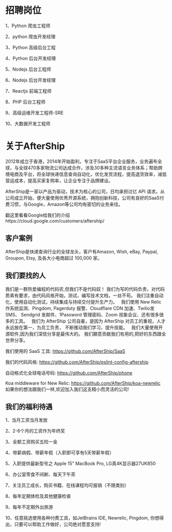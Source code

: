 # 招聘岗位

1、Python 爬虫工程师

2、python 爬虫开发经理

3、Python 高级后台工程

4、Python 后台开发经理

5、Nodejs 后台工程师

6、Nodejs 后台开发经理

7、Reactjs 前端工程师

8、PHP 后台工程师

9、高级运维开发工程师-SRE

10、大数据开发工程师


# 关于AfterShip

2012年成立于香港，2014年开始盈利，专注于SaaS平台企业服务，业务遍布全球，与全球470多家物流公司达成合作，涉及30多种主流语言业务体系；帮助跨境电商及平台，将全球快递信息查询自动化，优化发货流程，提高退货效率，减低营运成本，提高买家复购率，让企业专注于品牌建设。

AfterShip是一家以产品为驱动，技术为核心的公司，日均承担过亿 API 请求。从公司成立开始，便大量使用优秀开源系统，拥抱创新科技，公司有良好的SaaS付费习惯，与Google，Amazon等公司均有密切的业务来往。

戳这里看看Google给我们的介绍https://cloud.google.com/customers/aftership/
 
## 客户案例
AfterShip是快递查询行业的全球龙头，客户有Amazon, Wish, eBay, Paypal, Groupon, Etsy, 及各大小电商超过 100,000 家。
 
## 我们要找的人

我们是一群热爱编程的代码农,但我们不是代码奴！
我们为写的代码负责，对代码质素有要求，由代码风格开始，测试，编写技术文档，一丝不苟。 我们注重自动化，使用自动化测试，持续集成与持续交付提升生产力。
 
我们使用 New Relic 作系统监测、Pingdom, Pagerduty 报警、Cloudflare CDN 加速、Twilio发 SMS、 Sendgrid 发邮件、1Password 管理密码、Zoom 视象会议、还有很多很多的工具。
 
我们为 AfterShip 公司自豪，是因为 AfterShip 对员工的重视，人才永远放在第一，为员工负责， 不断推动我们学习，提升技能。
 
我们大量使用开源软件,因为我们深信分享是最伟大的。 我们願意贡献我们有用的,把好的东西跟全世界分享。

我们使用的 SaaS 工具: https://github.com/AfterShip/SaaS

我们的代码风格: https://github.com/AfterShip/eslint-config-aftership

自动格式化全球电话号码: https://github.com/AfterShip/phone

Koa middleware for New Relic: https://github.com/AfterShip/koa-newrelic
 
如果你的想法跟我们一样,欢迎加入我们这支精小而灵活的公司!
 
## 我们的福利待遇
1、当月工资当月发放

2、2-6个月的工资作为年终奖

3、全额工资购买五险一金

4、带薪病假、带薪年假（入职即可享有5天带薪年假）

5、入职提供最新型号之 Apple 15” MacBook Pro, LG真4K显示器27UK850

6、办公室零食不间断、每天下午茶

7、关注员工成长，购买书籍、在线课程均可报销（不限类别）

8、每年定期体检及其他健康检查

9、每年不定期外出旅游

10、任意挑选使用各种付费工具，如JetBrains IDE, Newrelic, Pingdom, 你想得出，只要可以帮助工作做好，公司绝对愿意支持!
